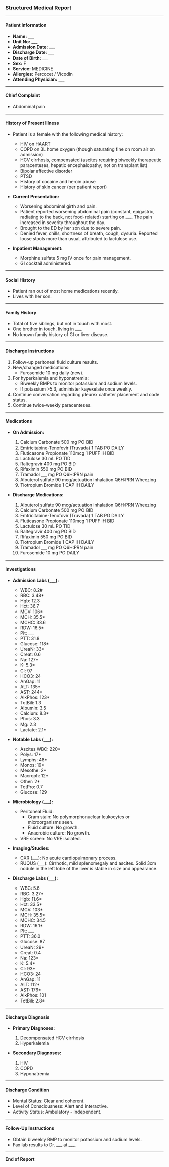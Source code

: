 ### Structured Medical Report

---

#### **Patient Information**
- **Name:** ___  
- **Unit No:** ___  
- **Admission Date:** ___  
- **Discharge Date:** ___  
- **Date of Birth:** ___  
- **Sex:** F  
- **Service:** MEDICINE  
- **Allergies:** Percocet / Vicodin  
- **Attending Physician:** ___  

---

#### **Chief Complaint**
- Abdominal pain

---

#### **History of Present Illness**
- Patient is a female with the following medical history:
  - HIV on HAART
  - COPD on 3L home oxygen (though saturating fine on room air on admission)
  - HCV cirrhosis, compensated (ascites requiring biweekly therapeutic paracenteses, hepatic encephalopathy; not on transplant list)
  - Bipolar affective disorder
  - PTSD
  - History of cocaine and heroin abuse
  - History of skin cancer (per patient report)

- **Current Presentation:**
  - Worsening abdominal girth and pain.
  - Patient reported worsening abdominal pain (constant, epigastric, radiating to the back, not food-related) starting on ___. The pain increased in severity throughout the day.
  - Brought to the ED by her son due to severe pain.
  - Denied fever, chills, shortness of breath, cough, dysuria. Reported loose stools more than usual, attributed to lactulose use.

- **Inpatient Management:**
  - Morphine sulfate 5 mg IV once for pain management.
  - GI cocktail administered.

---

#### **Social History**
- Patient ran out of most home medications recently.
- Lives with her son.

---

#### **Family History**
- Total of five siblings, but not in touch with most.
- One brother in touch, living in ___.
- No known family history of GI or liver disease.

---

#### **Discharge Instructions**
1. Follow-up peritoneal fluid culture results.
2. New/changed medications:
   - Furosemide 10 mg daily (new).
3. For hyperkalemia and hyponatremia:
   - Biweekly BMPs to monitor potassium and sodium levels.
   - If potassium >5.3, administer kayexelate once weekly.
4. Continue conversation regarding pleurex catheter placement and code status.
5. Continue twice-weekly paracenteses.

---

#### **Medications**
- **On Admission:**
  1. Calcium Carbonate 500 mg PO BID
  2. Emtricitabine-Tenofovir (Truvada) 1 TAB PO DAILY
  3. Fluticasone Propionate 110mcg 1 PUFF IH BID
  4. Lactulose 30 mL PO TID
  5. Raltegravir 400 mg PO BID
  6. Rifaximin 550 mg PO BID
  7. Tramadol ___ mg PO Q6H:PRN pain
  8. Albuterol sulfate 90 mcg/actuation inhalation Q6H:PRN Wheezing
  9. Tiotropium Bromide 1 CAP IH DAILY

- **Discharge Medications:**
  1. Albuterol sulfate 90 mcg/actuation inhalation Q6H:PRN Wheezing
  2. Calcium Carbonate 500 mg PO BID
  3. Emtricitabine-Tenofovir (Truvada) 1 TAB PO DAILY
  4. Fluticasone Propionate 110mcg 1 PUFF IH BID
  5. Lactulose 30 mL PO TID
  6. Raltegravir 400 mg PO BID
  7. Rifaximin 550 mg PO BID
  8. Tiotropium Bromide 1 CAP IH DAILY
  9. Tramadol ___ mg PO Q6H:PRN pain
  10. Furosemide 10 mg PO DAILY

---

#### **Investigations**
- **Admission Labs (___):**
  - WBC: 8.2#  
  - RBC: 3.48*  
  - Hgb: 12.3  
  - Hct: 36.7  
  - MCV: 106*  
  - MCH: 35.5*  
  - MCHC: 33.6  
  - RDW: 16.5*  
  - Plt: ___  
  - PTT: 31.8  
  - Glucose: 118*  
  - UreaN: 33*  
  - Creat: 0.6  
  - Na: 127*  
  - K: 5.3*  
  - Cl: 97  
  - HCO3: 24  
  - AnGap: 11  
  - ALT: 135*  
  - AST: 244*  
  - AlkPhos: 123*  
  - TotBili: 1.3  
  - Albumin: 3.5  
  - Calcium: 8.3*  
  - Phos: 3.3  
  - Mg: 2.3  
  - Lactate: 2.1*

- **Notable Labs (___):**
  - Ascites WBC: 220*  
  - Polys: 17*  
  - Lymphs: 48*  
  - Monos: 19*  
  - Mesothe: 2*  
  - Macroph: 12*  
  - Other: 2*  
  - TotPro: 0.7  
  - Glucose: 129

- **Microbiology (___):**
  - Peritoneal Fluid:
    - Gram stain: No polymorphonuclear leukocytes or microorganisms seen.
    - Fluid culture: No growth.
    - Anaerobic culture: No growth.
  - VRE screen: No VRE isolated.

- **Imaging/Studies:**
  - CXR (___): No acute cardiopulmonary process.
  - RUQUS (___): Cirrhotic, mild splenomegaly and ascites. Solid 3cm nodule in the left lobe of the liver is stable in size and appearance.

- **Discharge Labs (___):**
  - WBC: 5.6  
  - RBC: 3.27*  
  - Hgb: 11.6*  
  - Hct: 33.5*  
  - MCV: 103*  
  - MCH: 35.5*  
  - MCHC: 34.5  
  - RDW: 16.1*  
  - Plt: ___  
  - PTT: 36.0  
  - Glucose: 87  
  - UreaN: 29*  
  - Creat: 0.4  
  - Na: 123*  
  - K: 5.4*  
  - Cl: 93*  
  - HCO3: 24  
  - AnGap: 11  
  - ALT: 112*  
  - AST: 176*  
  - AlkPhos: 101  
  - TotBili: 2.8*

---

#### **Discharge Diagnosis**
- **Primary Diagnoses:**
  1. Decompensated HCV cirrhosis
  2. Hyperkalemia

- **Secondary Diagnoses:**
  1. HIV
  2. COPD
  3. Hyponatremia

---

#### **Discharge Condition**
- Mental Status: Clear and coherent.
- Level of Consciousness: Alert and interactive.
- Activity Status: Ambulatory - Independent.

---

#### **Follow-Up Instructions**
- Obtain biweekly BMP to monitor potassium and sodium levels.
- Fax lab results to Dr. ___ at ___.

---

**End of Report**